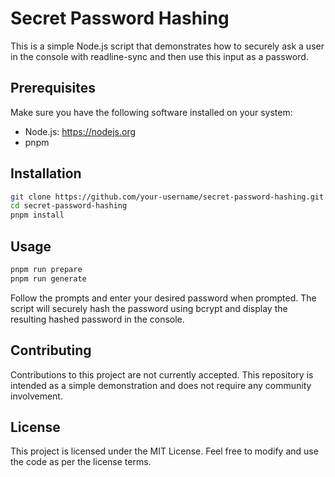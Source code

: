 # Secret Password Hashing

This is a simple Node.js script that demonstrates how to securely ask a user in the console with readline-sync and then use this input as a password.

##  Prerequisites
Make sure you have the following software installed on your system:
- Node.js: https://nodejs.org
- pnpm

## Installation
````bash
git clone https://github.com/your-username/secret-password-hashing.git
cd secret-password-hashing
pnpm install
````
## Usage
````bash
pnpm run prepare
pnpm run generate
````
Follow the prompts and enter your desired password when prompted.
The script will securely hash the password using bcrypt and display the resulting hashed password in the console.

## Contributing

Contributions to this project are not currently accepted. This repository is intended as a simple demonstration and does not require any community involvement.

## License

This project is licensed under the MIT License. Feel free to modify and use the code as per the license terms.
